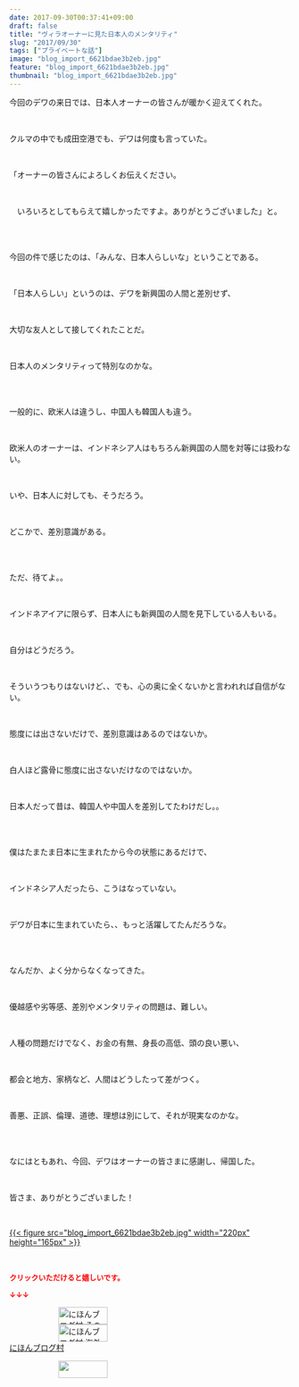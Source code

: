 ```yaml
---
date: 2017-09-30T00:37:41+09:00
draft: false
title: "ヴィラオーナーに見た日本人のメンタリティ"
slug: "2017/09/30"
tags: ["プライベートな話"]
image: "blog_import_6621bdae3b2eb.jpg"
feature: "blog_import_6621bdae3b2eb.jpg"
thumbnail: "blog_import_6621bdae3b2eb.jpg"
---
```

<p>今回のデワの来日では、日本人オーナーの皆さんが暖かく迎えてくれた。</p><p> </p><p>クルマの中でも成田空港でも、デワは何度も言っていた。</p><p> </p><p>「オーナーの皆さんによろしくお伝えください。</p><p> </p><p>　いろいろとしてもらえて嬉しかったですよ。ありがとうございました」と。</p><p> </p><p><br/>今回の件で感じたのは、「みんな、日本人らしいな」ということである。</p><p> </p><p>「日本人らしい」というのは、デワを新興国の人間と差別せず、</p><p> </p><p>大切な友人として接してくれたことだ。</p><p> </p><p>日本人のメンタリティって特別なのかな。</p><p> </p><p><br/>一般的に、欧米人は違うし、中国人も韓国人も違う。</p><p> </p><p>欧米人のオーナーは、インドネシア人はもちろん新興国の人間を対等には扱わない。</p><p> </p><p>いや、日本人に対しても、そうだろう。</p><p> </p><p>どこかで、差別意識がある。</p><p> </p><p><br/>ただ、待てよ。。</p><p> </p><p>インドネアイアに限らず、日本人にも新興国の人間を見下している人もいる。</p><p> </p><p>自分はどうだろう。</p><p> </p><p>そういうつもりはないけど、、でも、心の奥に全くないかと言われれば自信がない。</p><p> </p><p>態度には出さないだけで、差別意識はあるのではないか。</p><p> </p><p>白人ほど露骨に態度に出さないだけなのではないか。</p><p> </p><p>日本人だって昔は、韓国人や中国人を差別してたわけだし。。</p><p> </p><p><br/>僕はたまたま日本に生まれたから今の状態にあるだけで、</p><p> </p><p>インドネシア人だったら、こうはなっていない。</p><p> </p><p>デワが日本に生まれていたら、、もっと活躍してたんだろうな。</p><p> </p><p><br/>なんだか、よく分からなくなってきた。</p><p> </p><p>優越感や劣等感、差別やメンタリティの問題は、難しい。</p><p> </p><p>人種の問題だけでなく、お金の有無、身長の高低、頭の良い悪い、</p><p> </p><p>都会と地方、家柄など、人間はどうしたって差がつく。</p><p> </p><p>善悪、正誤、倫理、道徳、理想は別にして、それが現実なのかな。</p><p> </p><p><br/>なにはともあれ、今回、デワはオーナーの皆さまに感謝し、帰国した。</p><p> </p><p>皆さま、ありがとうございました！</p><p> </p><p><a href="blog_import_6621bdae3b2eb.jpg">{{< figure src="blog_import_6621bdae3b2eb.jpg" width="220px" height="165px" >}}</a></p><p> </p><p><font color="#ff0000" size="2"><strong>クリックいただけると嬉しいです。</strong></font></p><p><font color="#ff0000" size="2"><strong>↓↓↓</strong></font></p><p><a href="ranking.html?p_cid=01260127" id="&amp;blogmura_banner" target="_blank"><img alt="にほんブログ村 その他生活ブログ 不動産投資へ" border="0" height="31" src="data:image/svg+xml;charset=utf-8,%3Csvg%20xmlns%3D%22http%3A%2F%2Fwww.w3.org%2F2000%2Fsvg%22%20title%3D%22Placeholder%20for%20Images%22%20role%3D%22presentation%22%20viewBox%3D%220%200%2088%2031%22%20%2F%3E" width="88" data-src="//life.blogmura.com/hudousantoushi/img/hudousantoushi88_31.gif" style="aspect-ratio: auto 88 / 31;"/><noscript><img alt="にほんブログ村 その他生活ブログ 不動産投資へ" border="0" height="31" src="//life.blogmura.com/hudousantoushi/img/hudousantoushi88_31.gif" width="88"></noscript></a><br/><a href="ranking.html?p_cid=01260127" target="_blank"><img alt="にほんブログ村 海外生活ブログ バリ島情報へ" border="0" height="31" src="data:image/svg+xml;charset=utf-8,%3Csvg%20xmlns%3D%22http%3A%2F%2Fwww.w3.org%2F2000%2Fsvg%22%20title%3D%22Placeholder%20for%20Images%22%20role%3D%22presentation%22%20viewBox%3D%220%200%2088%2031%22%20%2F%3E" width="88" data-src="https://img-proxy.blog-video.jp/images?url=http%3A%2F%2Foverseas.blogmura.com%2Fbali%2Fimg%2Fbali88_31.gif" style="aspect-ratio: auto 88 / 31;"/><noscript><img alt="にほんブログ村 海外生活ブログ バリ島情報へ" border="0" height="31" src="https://img-proxy.blog-video.jp/images?url=http%3A%2F%2Foverseas.blogmura.com%2Fbali%2Fimg%2Fbali88_31.gif" width="88"></noscript></a><br/><a href="ranking.html?p_cid=01260127" target="_blank">にほんブログ村</a></p><p><a href="link.php?1804582" title="人気ブログランキングへ"><img border="0" height="31" src="data:image/svg+xml;charset=utf-8,%3Csvg%20xmlns%3D%22http%3A%2F%2Fwww.w3.org%2F2000%2Fsvg%22%20title%3D%22Placeholder%20for%20Images%22%20role%3D%22presentation%22%20viewBox%3D%220%200%2088%2031%22%20%2F%3E" width="88" data-src="https://blog.with2.net/img/banner/banner_22.gif" style="aspect-ratio: auto 88 / 31;"/><noscript><img border="0" height="31" src="https://blog.with2.net/img/banner/banner_22.gif" width="88"></noscript></a></p><p> </p>

